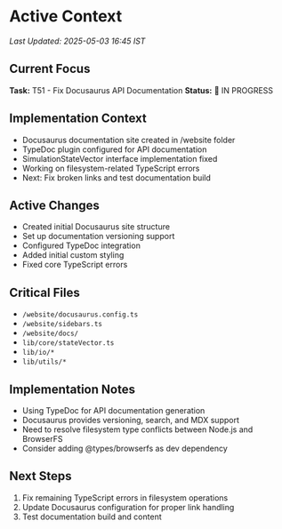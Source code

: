 # Active Context
*Last Updated: 2025-05-03 16:45 IST*

## Current Focus
**Task:** T51 - Fix Docusaurus API Documentation
**Status:** 🔄 IN PROGRESS

## Implementation Context
- Docusaurus documentation site created in /website folder
- TypeDoc plugin configured for API documentation
- SimulationStateVector interface implementation fixed
- Working on filesystem-related TypeScript errors
- Next: Fix broken links and test documentation build

## Active Changes
- Created initial Docusaurus site structure
- Set up documentation versioning support
- Configured TypeDoc integration
- Added initial custom styling
- Fixed core TypeScript errors

## Critical Files
- `/website/docusaurus.config.ts`
- `/website/sidebars.ts`
- `/website/docs/`
- `lib/core/stateVector.ts`
- `lib/io/*`
- `lib/utils/*`

## Implementation Notes
- Using TypeDoc for API documentation generation
- Docusaurus provides versioning, search, and MDX support
- Need to resolve filesystem type conflicts between Node.js and BrowserFS
- Consider adding @types/browserfs as dev dependency

## Next Steps
1. Fix remaining TypeScript errors in filesystem operations
2. Update Docusaurus configuration for proper link handling
3. Test documentation build and content